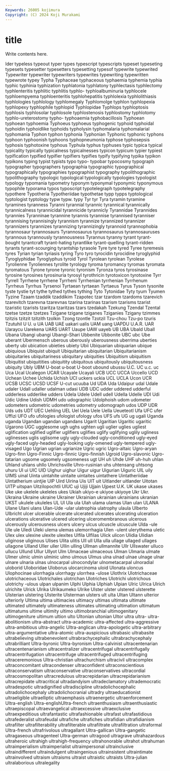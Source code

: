```yaml
---
Keywords: 26005 kojimura
Copyright: (C) 2024 Koji Murakami
---
```


# title

Write contents here.



lder typeless
typeout typer types typescript typescripts typeset typeseting typesets typesetter typesetters
typesetting typesof typewrite typewrited Typewriter typewriter typewriters typewrites typewriting typewritten
typewrote typey Typha Typhaceae typhaceous typhaemia typhemia typhia typhic typhinia
typhization typhlatonia typhlatony typhlectasis typhlectomy typhlenteritis typhlitic typhlitis typhlo- typhloalbuminuria
typhlocele typhloempyema typhloenteritis typhlohepatitis typhlolexia typhlolithiasis typhlologies typhlology typhlomegaly Typhlomolge
typhlon typhlopexia typhlopexy typhlophile typhlopid Typhlopidae Typhlops typhloptosis typhlosis typhlosolar
typhlosole typhlostenosis typhlostomy typhlotomy typhlo-ureterostomy typho- typhoaemia typhobacillosis Typhoean typhoean
typhoemia Typhoeus typhoeus typhogenic typhoid typhoidal typhoidin typhoidlike typhoids typholysin
typhomalaria typhomalarial typhomania Typhon typhon typhonia Typhonian Typhonic typhonic typhons
typhoon typhoonish typhoons typhopneumonia typhose typhosepsis typhosis typhotoxine typhous Typhula
typhus typhuses typic typica typical typicality typically typicalness typicalnesses typicon
typicum typier typiest typification typified typifier typifiers typifies typify typifying
typika typikon typikons typing typist typists typo typo- typobar typocosmy
typograph typographer typographers typographia typographic typographical typographically typographies typographist typography
typolithographic typolithography typologic typological typologically typologies typologist typology typomania typometry
typonym typonymal typonymic typonymous typophile typorama typos typoscript typotelegraph typotelegraphy
typothere Typotheria Typotheriidae typothetae typp typps typtological typtologist typtology typw
typw. typy Tyr tyr Tyra tyramin tyramine tyramines tyranness Tyranni
tyrannial tyrannic tyrannical tyrannically tyrannicalness tyrannicidal tyrannicide tyrannicly Tyrannidae Tyrannides
tyrannies Tyranninae tyrannine tyrannis tyrannise tyrannised tyranniser tyrannising tyrannisingly tyrannism
tyrannize tyrannized tyrannizer tyrannizers tyrannizes tyrannizing tyrannizingly tyrannoid tyrannophobia tyrannosaur
tyrannosaurs Tyrannosaurus tyrannosaurus tyrannosauruses tyrannous tyrannously tyrannousness Tyrannus tyranny tyrant
tyrant-bought tyrantcraft tyrant-hating tyrantlike tyrant-quelling tyrant-ridden tyrants tyrant-scourging tyrantship tyrasole
Tyre tyre tyred Tyree tyremesis tyres Tyrian tyrian tyriasis tyring
Tyro tyro tyrocidin tyrocidine tyroglyphid Tyroglyphidae Tyroglyphus tyroid Tyrol Tyrolean
tyrolean Tyrolese Tyrolienne Tyroliennes tyrolite tyrology tyroma tyromancy tyromas tyromata
tyromatous Tyrone tyrone tyronic tyronism Tyronza tyros tyrosinase tyrosine tyrosines
tyrosinuria tyrosyl tyrothricin tyrotoxicon tyrotoxine Tyrr Tyrrell Tyrrhene tyrrhene Tyrrheni
Tyrrhenian tyrrhenian Tyrrhenum Tyrrheus Tyrrhus Tyrsenoi Tyrtaean tyrtaean Tyrtaeus Tyrus
Tyson tysonite tyste tystie tyt tythe tythed tythes tything Tyto
Tytonidae Tyty tyum Tyumen Tyzine Tzaam tzaddik tzaddikim Tzapotec tzar
tzardom tzardoms tzarevich tzarevitch tzarevna tzarevnas tzarina tzarinas tzarism tzarisms
tzarist tzaristic tzarists tzaritza tzaritzas tzars tzedakah Tzekung Tzendal Tzental
tzetse tzetze tzetzes Tzigane tzigane tziganes Tziganies Tzigany tzimmes tzitzis
tzitzit tzitzith tzolkin Tzong tzontle Tzotzil Tzu-chou Tzu-po tzuris Tzutuhil
U U. u UA UAB UAE uakari ualis UAM uang
UAPDU U.A.R. UAR Uaraycu Uarekena UARS UART Uaupe UAW uayeb
UB UBA Ubald Uball Ubana Ubangi ubangi Ubangi-Shari Ubbenite Ubbonite
UBC ubc Ube uberant Ubermensch uberous uberously uberousness uberrima uberties
uberty ubi ubication ubieties ubiety Ubii Ubiquarian ubiquarian ubique ubiquious
Ubiquist ubiquit Ubiquitarian ubiquitarian Ubiquitarianism ubiquitaries ubiquitariness ubiquitary ubiquities Ubiquitism
ubiquitism Ubiquitist ubiquitities ubiquitity ubiquitous ubiquitously ubiquitousness ubiquity Ubly UBM
U-boat u-boat U-boot ubound ubussu U.C. UC u.c. uc Uca
Ucal Ucalegon UCAR Ucayale Ucayali UCB UCC UCCA Uccello UCD
Uchean Uchee Uchida Uchish UCI uckers uckia UCL UCLA Ucon
UCR UCSB UCSC UCSD UCSF U-cut ucuuba Ud UDA Uda
Udaipur udal Udale udaler Udall udaller udalman udasi UDB UDC
udder uddered udderful udderless udderlike udders Udela Udele Udell udell
Udella Udelle UDI Udi Udic Udine Udish UDMH udo udographic
Udolphoish udom udometer udometers udometric udometries udometry udomograph udos UDP
UDR Uds uds UDT UEC Uehling UEL Uel Uela Uele
Uella Ueueteotl Ufa UFC ufer Uffizi UFO ufo ufologies ufologist
ufology ufos UFS ufs UG ug ugali Uganda uganda Ugandan
ugandan ugandans Ugarit Ugaritian Ugaritic ugaritic Ugarono UGC ugglesome ugh
ughs ughten ugli uglier uglies ugliest uglification uglified uglifier uglifiers
uglifies uglify uglifying uglily ugliness uglinesses uglis uglisome ugly ugly-clouded
ugly-conditioned ugly-eyed ugly-faced ugly-headed ugly-looking ugly-omened ugly-tempered ugly-visaged Ugo Ugrian
ugrian ugrianize Ugric ugric Ugro-altaic Ugro-aryan Ugro-finn Ugro-Finnic Ugro-finnic Ugro-finnish
Ugroid Ugro-slavonic Ugro-tatarian ugsome ugsomely ugsomeness ugt UH uh Uhde
UHF uh-huh uhlan Uhland uhlans uhllo Uhrichsville Uhro-rusinian uhs uhtensang
uhtsong uhuru UI ui UIC UID Uighur uighur Uigur uigur
Uigurian Uiguric UIL uily UIMS uinal Uinta uintahite uintaite uintaites
uintathere Uintatheriidae Uintatherium uintjie UIP Uird Uirina Uis UIT uit
Uitlander uitlander Uitotan UITP uitspan Uitzilopochtli UIUC uji Ujiji Ujjain
Ujpest U.K. UK ukase ukases Uke uke ukelele ukeleles ukes
Ukiah ukiyo-e ukiyoe ukiyoye Ukr Ukr. Ukraina Ukraine ukraine Ukrainer
Ukrainian ukrainian ukrainians ukranian UKST ukulele ukuleles UL Ul Ula
ula Ulah ulama ulamas Ulan ulan ULANA Ulane Ulani ulans
Ulan-Ude -ular ulatrophia ulatrophy ulaula Ulberto Ulbricht ulcer ulcerable ulcerate
ulcerated ulcerates ulcerating ulceration ulcerations ulcerative ulcered ulcering ulceromembranous ulcerous
ulcerously ulcerousness ulcers ulcery ulcus ulcuscle ulcuscule Ulda -ule Ule
ule Uledi Uleki ulema ulemas ulemorrhagia Ulen -ulent ulerythema uletic
Ulex ulex ulexine ulexite ulexites Ulfila Ulfilas Ulick ulicon Ulidia
Ulidian uliginose uliginous Ulises Ulita ulitis Ull ull Ulla ulla
ullage ullaged ullages ullagone Ulland Uller uller Ullin ulling Ullman
ullmannite Ullr Ullswater ulluco ullucu Ullund Ullur Ullyot Ulm Ulmaceae
ulmaceous Ulman Ulmaria ulmate Ulmer ulmic ulmin ulminic ulmo ulmous
Ulmus ulna ulnad ulnae ulnage ulnar ulnare ulnaria ulnas ulnocarpal
ulnocondylar ulnometacarpal ulnoradial uloborid Uloboridae Uloborus ulocarcinoma uloid Ulonata uloncus
Ulophocinae ulorrhagia ulorrhagy ulorrhea -ulose Ulothrix Ulotrichaceae ulotrichaceous Ulotrichales ulotrichan
Ulotriches Ulotrichi ulotrichous ulotrichy -ulous ulpan ulpanim Ulphi Ulphia Ulphiah
Ulpian Ulric Ulrica Ulrich ulrichite Ulrick Ulrika Ulrikaumeko Ulrike Ulster
ulster ulstered ulsterette Ulsterian ulstering Ulsterite Ulsterman ulsters ult ulta
Ultan Ultann ulterior ulteriorly Ultima ultima ultimacies ultimacy ultimas ultimata
ultimate ultimated ultimately ultimateness ultimates ultimating ultimation ultimatum ultimatums ultime
ultimity ultimo ultimobranchial ultimogenitary ultimogeniture ultimum ultion ulto Ultonian ultonian
Ultor ultra ultra- ultra-abolitionism ultra-abstract ultra-academic ultra-affected ultra-aggressive ultra-ambitious ultra-angelic
Ultra-anglican ultra-apologetic ultra-arbitrary ultra-argumentative ultra-atomic ultra-auspicious ultrabasic ultrabasite ultrabelieving ultrabenevolent
ultrabrachycephalic ultrabrachycephaly ultrabrilliant Ultra-byronic Ultra-byronism Ultra-calvinist ultracentenarian ultracentenarianism ultracentralizer ultracentrifugal
ultracentrifugally ultracentrifugation ultracentrifuge ultracentrifuged ultracentrifuging ultraceremonious Ultra-christian ultrachurchism ultracivil ultracomplex
ultraconcomitant ultracondenser ultraconfident ultraconscientious ultraconservatism ultraconservative ultraconservatives ultracordial ultracosmopolitan ultracredulous
ultracrepidarian ultracrepidarianism ultracrepidate ultracritical ultradandyism ultradeclamatory ultrademocratic ultradespotic ultradignified ultradiscipline
ultradolichocephalic ultradolichocephaly ultradolichocranial ultradry ultraeducationist ultraeligible ultraelliptic ultraemphasis ultraenergetic ultraenforcement
Ultra-english Ultra-englishUltra-french ultraenthusiasm ultraenthusiastic ultraepiscopal ultraevangelical ultraexcessive ultraexclusive ultraexpeditious ultrafantastic
ultrafashionable ultrafast ultrafastidious ultrafederalist ultrafeudal ultrafiche ultrafiches ultrafidian ultrafidianism ultrafilter
ultrafilterability ultrafilterable ultrafiltrate ultrafiltration ultraformal Ultra-french ultrafrivolous ultragallant Ultra-gallican Ultra-gangetic
ultragaseous ultragenteel Ultra-german ultragood ultragrave ultrahazardous ultraheroic ultrahigh ultrahigh-frequency ultrahonorable
ultrahot ultrahuman ultraimperialism ultraimperialist ultraimpersonal ultrainclusive ultraindifferent ultraindulgent ultraingenious ultrainsistent
ultraintimate ultrainvolved ultraism ultraisms ultraist ultraistic ultraists Ultra-julian ultralaborious ultralegality

